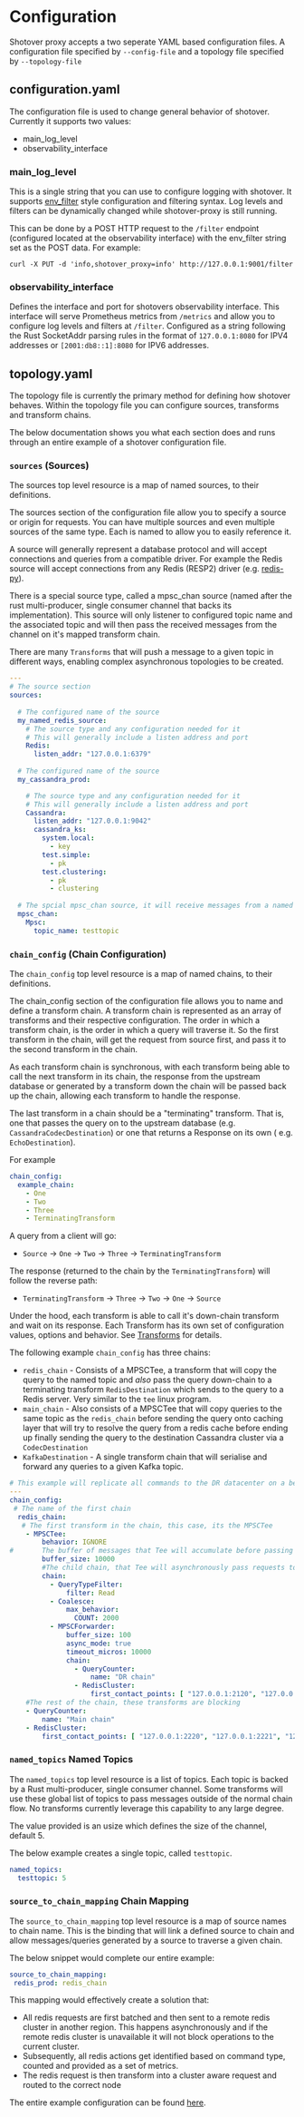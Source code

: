 # Configuration
Shotover proxy accepts a two seperate YAML based configuration files. A configuration file specified by `--config-file` 
and a topology file specified by `--topology-file`

## configuration.yaml

The configuration file is used to change general behavior 
of shotover. Currently it supports two values:
* main_log_level
* observability_interface

### main_log_level
This is a single string that you can use to configure logging with shotover. It supports [env_filter](https://docs.rs/env_logger/0.7.1/env_logger/)
style configuration and filtering syntax. Log levels and filters can be dynamically changed while shotover-proxy is still
running.

This can be done by a POST HTTP request to the `/filter` endpoint (configured located at the observability interface) with the 
env_filter string set as the POST data. For example:
```shell script
curl -X PUT -d 'info,shotover_proxy=info' http://127.0.0.1:9001/filter
```

### observability_interface
Defines the interface and port for shotovers observability interface. This interface will serve Prometheus metrics from 
`/metrics` and allow you to configure log levels and filters at `/filter`.
Configured as a string following the Rust SocketAddr parsing rules in the format of `127.0.0.1:8080` for IPV4 addresses or `[2001:db8::1]:8080` for IPV6 addresses. 

## topology.yaml

The topology file is currently the primary method for defining how shotover behaves. Within the topology file you can configure
sources, transforms and transform chains. 

The below documentation shows you what each section does and runs through an entire example of a shotover configuration file.

### `sources` (Sources)
The sources top level resource is a map of named sources, to their definitions.

The sources section of the configuration file allow you to specify a source or origin for requests. 
You can have multiple sources and even multiple sources of the same type. Each is named to allow you to 
easily reference it.

A source will generally represent a database protocol and will accept connections and queries from
a compatible driver. For example the Redis source will accept connections from any Redis (RESP2)
driver (e.g. [redis-py](https://github.com/andymccurdy/redis-py)).

There is a special source type, called a mpsc_chan source (named after the rust multi-producer, single
consumer channel that backs its implementation). This source will only listener to configured topic name
and the associated topic and will then pass the received messages from the channel on it's mapped
transform chain.

There are many `Transforms` that will push a message to a given topic in different ways, enabling complex
asynchronous topologies to be created. 

```yaml
---
# The source section
sources:
  
  # The configured name of the source
  my_named_redis_source:
    # The source type and any configuration needed for it
    # This will generally include a listen address and port
    Redis:
      listen_addr: "127.0.0.1:6379"
  
  # The configured name of the source
  my_cassandra_prod:

    # The source type and any configuration needed for it
    # This will generally include a listen address and port
    Cassandra:
      listen_addr: "127.0.0.1:9042"
      cassandra_ks:
        system.local:
          - key
        test.simple:
          - pk
        test.clustering:
          - pk
          - clustering
  
  # The spcial mpsc_chan source, it will receive messages from a named topic
  mpsc_chan:
    Mpsc:
      topic_name: testtopic
```

### `chain_config` (Chain Configuration)
The `chain_config` top level resource is a map of named chains, to their definitions.

The chain_config section of the configuration file allows you to name and define a transform chain. A transform chain
is represented as an array of transforms and their respective configuration. The order in which a transform chain, is the order
in which a query will traverse it. So the first transform in the chain, will get the request from source first, and pass it
to the second transform in the chain. 

As each transform chain is synchronous, with each transform being able to call the next transform in its chain, the response from the
upstream database or generated by a transform down the chain will be passed back up the chain, allowing each transform to handle the response.

The last transform in a chain should be a "terminating" transform. That is, one that passes the query on to the upstream database
 (e.g. `CassandraCodecDestination`) or one that returns a Response on its own ( e.g. `EchoDestination`).

For example
```yaml
chain_config:
  example_chain:
    - One
    - Two
    - Three
    - TerminatingTransform
``` 

A query from a client will go:

* `Source` -> `One` -> `Two` -> `Three` -> `TerminatingTransform`

The response (returned to the chain by the `TerminatingTransform`) will follow the reverse path:

* `TerminatingTransform` -> `Three` -> `Two` -> `One` -> `Source`

Under the hood, each transform is able to call it's down-chain transform and wait on its response.
Each Transform has its own set of configuration values, options and behavior. See [Transforms](../transforms/transforms.md) for details.

The following example `chain_config` has three chains:

* `redis_chain` - Consists of a MPSCTee, a transform that will copy the query to the named topic and *also* pass the query
down-chain to a terminating transform `RedisDestination` which sends to the query to a Redis server. Very similar to the `tee`
linux program.
* `main_chain` - Also consists of a MPSCTee that will copy queries to the same topic as the `redis_chain` before sending the
query onto caching layer that will try to resolve the query from a redis cache before ending up finally sending the query to
the destination Cassandra cluster via a `CodecDestination`
* `KafkaDestination` - A single transform chain that will serialise and forward any queries to a given Kafka topic.


```yaml
# This example will replicate all commands to the DR datacenter on a best effort basis
---
chain_config:
 # The name of the first chain  
  redis_chain:
   # The first transform in the chain, this case, its the MPSCTee
    - MPSCTee:
        behavior: IGNORE
#       The buffer of messages that Tee will accumulate before passing to the child, other values include a timeout
        buffer_size: 10000
        #The child chain, that Tee will asynchronously pass requests to
        chain:
          - QueryTypeFilter:
              filter: Read
          - Coalesce:
              max_behavior:
                COUNT: 2000
          - MPSCForwarder:
              buffer_size: 100
              async_mode: true
              timeout_micros: 10000
              chain:
                - QueryCounter:
                    name: "DR chain"
                - RedisCluster:
                    first_contact_points: [ "127.0.0.1:2120", "127.0.0.1:2121", "127.0.0.1:2122", "127.0.0.1:2123", "127.0.0.1:2124", "127.0.0.1:2125" ]
    #The rest of the chain, these transforms are blocking
    - QueryCounter:
        name: "Main chain"
    - RedisCluster:
        first_contact_points: [ "127.0.0.1:2220", "127.0.0.1:2221", "127.0.0.1:2222", "127.0.0.1:2223", "127.0.0.1:2224", "127.0.0.1:2225" ]
```

### `named_topics` Named Topics
The `named_topics` top level resource is a list of topics. Each topic is backed by a Rust multi-producer, single consumer
channel. Some transforms will use these global list of topics to pass messages outside of the normal chain flow. No transforms
currently leverage this capability to any large degree. 

The value provided is an usize which defines the size of the channel, default 5.

The below example creates a single topic, called `testtopic`.

```yaml
named_topics:
  testtopic: 5
```

### `source_to_chain_mapping` Chain Mapping
The `source_to_chain_mapping` top level resource is a map of source names to chain name. This is the binding that will
link a defined source to chain and allow messages/queries generated by a source to traverse a given chain.

The below snippet would complete our entire example:

```yaml
source_to_chain_mapping:
 redis_prod: redis_chain
```

This mapping would effectively create a solution that:

* All redis requests are first batched and then sent to a remote redis cluster in another region. This happens asynchronously and if the remote
  redis cluster is unavailable it will not block operations to the current cluster. 
* Subsequently, all redis actions get identified based on command type, counted and provided as a set of metrics.
* The redis request is then transform into a cluster aware request and routed to the correct node

The entire example configuration can be found [here](/examples/redis-cluster-dr/config.yaml).